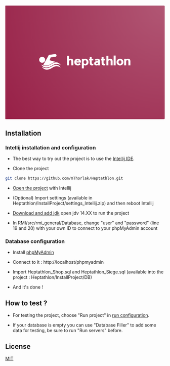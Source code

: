 ![Heptathlon](https://github.com/mThorlak/Heptathlon/blob/master/UI/resources/logo.png)

## Installation

### Intellij installation and configuration

* The best way to try out the project is to use the [Intellij IDE](https://www.jetbrains.com/help/idea/installation-guide.html).

* Clone the project
```bash
git clone https://github.com/mThorlak/Heptathlon.git
```

* [Open the project](https://www.jetbrains.com/help/webstorm/opening-reopening-and-closing-projects.html) with Intellij

* (Optional) Import settings (available in Heptathlon/InstallProject/settings_Intellij.zip) and then reboot Intellij

* [Download and add jdk](https://www.jetbrains.com/help/idea/sdk.html) open jdv 14.XX to run the project

* In RMI/src/rmi_general/Database, change "user" and "password" (line 19 and 20) with your own ID to connect to your phpMyAdmin account

### Database configuration

* Install [phpMyAdmin](https://docs.phpmyadmin.net/fr/latest/setup.html)

* Connect to it : http://localhost/phpmyadmin

* Import Heptathlon_Shop.sql and Heptathlon_Siege.sql (available into the project : Heptathlon/InstallProject/DB)

* And it's done !

## How to test ?

* For testing the project, choose "Run project" in [run configuration](https://www.jetbrains.com/help/go/creating-and-editing-run-debug-configurations.html).

* If your database is empty you can use "Database Filler" to add some data for testing, be sure to run "Run servers" before.

## License
[MIT](https://choosealicense.com/licenses/mit/)
